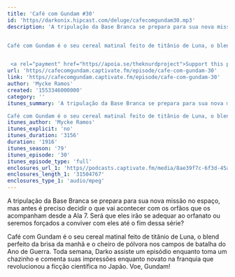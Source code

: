 ```yaml
---
title: 'Café com Gundam #30'
id: 'https//darkonix.hipcast.com/deluge/cafecomgundam30.mp3'
description: 'A tripulação da Base Branca se prepara para sua nova missão no espaço, mas antes é preciso decidir o que vai acontecer com os orfãos que os acompanham desde a Ala 7. Será que eles irão se adequar ao orfanato ou seremos forçados a conviver com eles até o fim dessa série?


Café com Gundam é o seu cereal matinal feito de titânio de Luna, o blend perfeito da brisa da manhã e o cheiro de pólvora nos campos de batalha do Ano de Guerra. Toda semana, Darko assiste um episódio enquanto toma um chazinho e comenta suas impressões enquanto novato na franquia que revolucionou a ficção científica no Japão. Voe, Gundam!


 <a rel="payment" href="https//apoia.se/theknurdproject">Support this podcast</a>'
url: 'https//cafecomgundam.captivate.fm/episode/cafe-com-gundam-30'
link: 'https//cafecomgundam.captivate.fm/episode/cafe-com-gundam-30'
author: 'Mycke Ramos'
created: '1553346000000'
category: ''
itunes_summary: 'A tripulação da Base Branca se prepara para sua nova missão no espaço, mas antes é preciso decidir o que vai acontecer com os orfãos que os acompanham desde a Ala 7. Será que eles irão se adequar ao orfanato ou seremos forçados a conviver com eles até o fim dessa série?

Café com Gundam é o seu cereal matinal feito de titânio de Luna, o blend perfeito da brisa da manhã e o cheiro de pólvora nos campos de batalha do Ano de Guerra. Toda semana, Darko assiste um episódio enquanto toma um chazinho e comenta suas impressões enquanto novato na franquia que revolucionou a ficção científica no Japão. Voe, Gundam!'
itunes_author: 'Mycke Ramos'
itunes_explicit: 'no'
itunes_duration: '3156'
duration: '1916'
itunes_season: '79'
itunes_episode: '30'
itunes_episode_type: 'full'
enclosures_url_1: 'https//podcasts.captivate.fm/media/8ae39f7c-6f3d-45ac-9e87-3d0a2f8c0e78/cafecomgundam30_tc.mp3'
enclosures_length_1: '31504767'
enclosures_type_1: 'audio/mpeg'
---
```

A tripulação da Base Branca se prepara para sua nova missão no espaço, mas antes é preciso decidir o que vai acontecer com os orfãos que os acompanham desde a Ala 7. Será que eles irão se adequar ao orfanato ou seremos forçados a conviver com eles até o fim dessa série?

Café com Gundam é o seu cereal matinal feito de titânio de Luna, o blend perfeito da brisa da manhã e o cheiro de pólvora nos campos de batalha do Ano de Guerra. Toda semana, Darko assiste um episódio enquanto toma um chazinho e comenta suas impressões enquanto novato na franquia que revolucionou a ficção científica no Japão. Voe, Gundam!